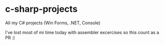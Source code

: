 # c-sharp-projects
All my C# projects (Win Forms, .NET, Console) 

I've lost most of mi time today with assembler excercises so this count as a PR :)
